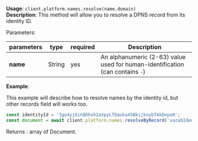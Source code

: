 **Usage**: `client.platform.names.resolve(name.domain)`    
**Description**: This method will allow you to resolve a DPNS record from its identity ID. 

Parameters: 

| parameters                | type      | required       | Description                                                                   |  
|---------------------------|-----------|----------------| ----------------------------------------------------------------------------- |
| **name**                  | String    | yes            | An alphanumeric (2-63) value used for human-identification (can contains `-`) |

**Example**: 

This example will describe how to resolve names by the identity id, but other records field will works too.  
```js
const identityId = '3ge4yjGinQDhxh2aVpyLTQaoka45BkijkoybfAkDepoN';
const document = await client.platform.names.resolveByRecord('xazabIdentity',identityId);
```

Returns : array of Document.

